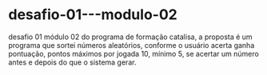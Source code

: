 # desafio-01---modulo-02
desafio 01 módulo 02 do programa de formação catalisa, a proposta é um programa que sortei números aleatórios, conforme o usuário acerta ganha pontuação, pontos máximos por jogada 10, mínimo 5, se acertar um número antes e depois do que o sistema gerar.
